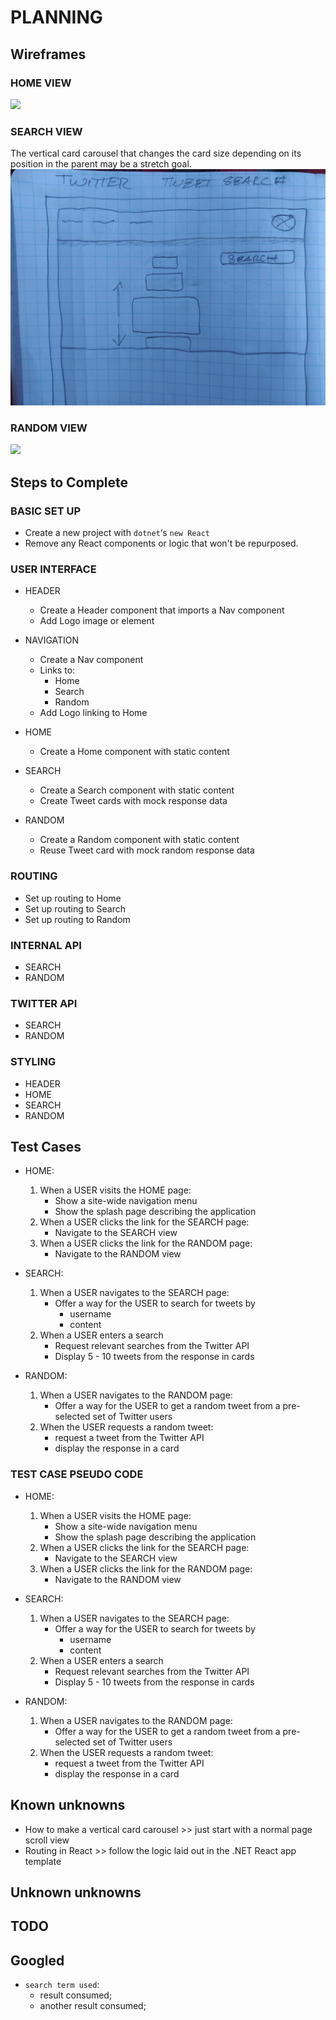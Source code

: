 # PLANNING

## Wireframes

### HOME VIEW

![](./twitter_home.jpg)

### SEARCH VIEW

The vertical card carousel that changes the card size depending on its position in the parent may be a stretch goal.
![](./twitter_search.jpg)

### RANDOM VIEW

![](./twitter_random.jpg)

## Steps to Complete

### BASIC SET UP

- Create a new project with `dotnet`‘s `new React`
- Remove any React components or logic that won't be repurposed.

### USER INTERFACE

- HEADER

  - Create a Header component that imports a Nav component
  - Add Logo image or element

- NAVIGATION
  - Create a Nav component
  - Links to:
    - Home
    - Search
    - Random
  - Add Logo linking to Home
- HOME
  - Create a Home component with static content
- SEARCH
  - Create a Search component with static content
  - Create Tweet cards with mock response data
- RANDOM
  - Create a Random component with static content
  - Reuse Tweet card with mock random response data

### ROUTING

- Set up routing to Home
- Set up routing to Search
- Set up routing to Random

### INTERNAL API

- SEARCH
- RANDOM

### TWITTER API

- SEARCH
- RANDOM

### STYLING

- HEADER
- HOME
- SEARCH
- RANDOM

## Test Cases

- HOME:

  1.  When a USER visits the HOME page:
      - Show a site-wide navigation menu
      - Show the splash page describing the application
  2.  When a USER clicks the link for the SEARCH page:
      - Navigate to the SEARCH view
  3.  When a USER clicks the link for the RANDOM page:
      - Navigate to the RANDOM view

- SEARCH:

  1.  When a USER navigates to the SEARCH page:
      - Offer a way for the USER to search for tweets by
        - username
        - content
  2.  When a USER enters a search
      - Request relevant searches from the Twitter API
      - Display 5 - 10 tweets from the response in cards

- RANDOM:
  1.  When a USER navigates to the RANDOM page:
      - Offer a way for the USER to get a random tweet from a pre-selected set of Twitter users
  2.  When the USER requests a random tweet:
      - request a tweet from the Twitter API
      - display the response in a card

### TEST CASE PSEUDO CODE

- HOME:

  1.  When a USER visits the HOME page:
      - Show a site-wide navigation menu
      - Show the splash page describing the application
  2.  When a USER clicks the link for the SEARCH page:
      - Navigate to the SEARCH view
  3.  When a USER clicks the link for the RANDOM page:
      - Navigate to the RANDOM view

- SEARCH:

  1.  When a USER navigates to the SEARCH page:
      - Offer a way for the USER to search for tweets by
        - username
        - content
  2.  When a USER enters a search
      - Request relevant searches from the Twitter API
      - Display 5 - 10 tweets from the response in cards

- RANDOM:
  1.  When a USER navigates to the RANDOM page:
      - Offer a way for the USER to get a random tweet from a pre-selected set of Twitter users
  2.  When the USER requests a random tweet:
      - request a tweet from the Twitter API
      - display the response in a card

## Known unknowns

- How to make a vertical card carousel >> just start with a normal page scroll view
- Routing in React >> follow the logic laid out in the .NET React app template

## Unknown unknowns

## TODO

## Googled

- `search term used`:
  - result consumed;
  - another result consumed;
